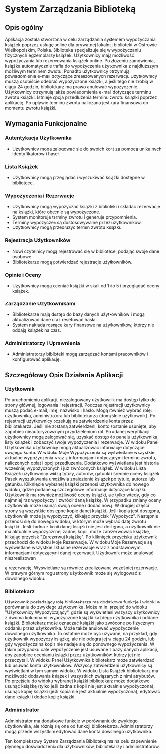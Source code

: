 # System Zarządzania Biblioteką

## Opis ogólny
Aplikacja została stworzona w celu zarządzania systemem wypożyczania książek poprzez usługę online dla prywatnej lokalnej biblioteki w Ostrowie Wielkopolskim, Polska. Biblioteka specjalizuje się w wypożyczaniu fizycznych egzemplarzy książek. Użytkownicy mają możliwość wypożyczania lub rezerwowania książek online. Po złożeniu zamówienia, książka automatycznie trafia do wypożyczenia użytkownika z najdłuższym możliwym terminem zwrotu. Ponadto użytkownicy otrzymują powiadomienia e-mail dotyczące zrealizowanych rezerwacji. Użytkownicy muszą osobiście odebrać wypożyczone książki, a jeśli tego nie zrobią w ciągu 24 godzin, bibliotekarz ma prawo anulować wypożyczenie. Użytkownicy otrzymują także powiadomienia e-mail dotyczące terminu zwrotu książki. Istnieje opcja przedłużenia terminu zwrotu książki poprzez aplikację. Po upływie terminu zwrotu naliczana jest kara finansowa do momentu zwrotu książki.

## Wymagania Funkcjonalne

### Autentykacja Użytkownika
- Użytkownicy mogą zalogować się do swoich kont za pomocą unikalnych identyfikatorów i haseł.

### Lista Książek
- Użytkownicy mogą przeglądać i wyszukiwać książki dostępne w bibliotece.

### Wypożyczenia i Rezerwacje
- Użytkownicy mogą wypożyczać książki z biblioteki i składać rezerwacje na książki, które obecnie są wypożyczone.
- System monitoruje terminy zwrotu i generuje przypomnienia.
- Terminy wypożyczeń są dostosowywalne przez użytkowników.
- Użytkownicy mogą przedłużyć termin zwrotu książki.

### Rejestracja Użytkowników
- Nowi czytelnicy mogą rejestrować się w bibliotece, podając swoje dane osobowe.
- Bibliotekarze mogą potwierdzać rejestracje użytkowników.

### Opinie i Oceny
- Użytkownicy mogą oceniać książki w skali od 1 do 5 i przeglądać oceny książek.

### Zarządzanie Użytkownikami
- Bibliotekarze mają dostęp do bazy danych użytkowników i mogą aktualizować dane oraz resetować hasła.
- System nakłada rosnące kary finansowe na użytkowników, którzy nie oddają książek na czas.

### Administratorzy i Uprawnienia
- Administratorzy biblioteki mogą zarządzać kontami pracowników i konfigurować aplikację.

## Szczegółowy Opis Działania Aplikacji

### Użytkownik
Po uruchomieniu aplikacji, niezalogowany użytkownik ma dostęp tylko do strony głównej, logowania i rejestracji.
Podczas rejestracji użytkownicy muszą podać e-mail, imię, nazwisko i hasło. Mogą również wybrać rolę: użytkownika, administratora lub bibliotekarza (domyślnie użytkownik). Po rejestracji użytkownicy oczekują na zatwierdzenie konta przez bibliotekarza. Jeśli nie zostaną zatwierdzeni, konto zostanie usunięte, aby zapobiec nieautoryzowanym przydzieleniom ról.
Po udanej weryfikacji użytkownicy mogą zalogować się, uzyskać dostęp do panelu użytkownika, listy książek i zobaczyć swoje wypożyczenia i rezerwacje.
W widoku Panel Użytkownika użytkownicy mogą aktualizować informacje dotyczące swojego konta.
W widoku Moje Wypożyczenia są wyświetlane wszystkie aktualne wypożyczenia wraz z informacjami dotyczącymi terminu zwrotu, naliczonych opłat i opcji przedłużenia. Dodatkowo wyświetlana jest historia wcześniej wypożyczonych i już zwróconych książek.
W widoku Lista Książek użytkownicy widzą tytuły, autorów, gatunki i średnie oceny książek. Pasek wyszukiwania umożliwia znalezienie książek po tytule, autorze lub gatunku.
Kliknięcie wybranej książki przenosi użytkownika do nowego widoku, gdzie podane są szczegółowe informacje dotyczące książki. Użytkownik ma również możliwość oceny książki, ale tylko wtedy, gdy co najmniej raz wypożyczył i zwrócił daną książkę. W przypadku zmiany oceny użytkownik może usunąć swoją ocenę i dodać nową. W drugiej części strony są wszystkie dostępne kopie danej książki. Jeśli kopia jest dostępna, użytkownik może ją wypożyczyć, klikając przycisk "Wypożycz". Następnie przenosi się do nowego widoku, w którym może wybrać datę zwrotu książki. Jeśli żadna z kopii danej książki nie jest dostępna, a użytkownik nie ma aktualnie wypożyczonej żadnej kopii, może zarezerwować książkę, klikając przycisk "Zarezerwuj książkę". Po kliknięciu przycisku użytkownik przechodzi do widoku Moje Rezerwacje.
W widoku Moje Rezerwacje są wyświetlane wszystkie aktualne rezerwacje wraz z podstawowymi informacjami dotyczącymi danej rezerwacji. Użytkownik może anulować niezrealizowan

ą rezerwację. Wyświetlane są również zrealizowane wcześniej rezerwacje.
W prawym górnym rogu strony użytkownik może się wylogować z dowolnego widoku.

### Bibliotekarz
Użytkownik posiadający rolę bibliotekarza ma dodatkowe funkcje i widoki w porównaniu do zwykłego użytkownika.
Może m.in. przejść do widoku "Użytkownicy Wypożyczający", gdzie są wyświetleni wszyscy użytkownicy z dwoma kolumnami: wypożyczone książki każdego użytkownika i oddane książki. Bibliotekarz może oznaczać książki jako zwrócone po fizycznym oddaniu przez użytkownika. Może także anulować wypożyczenie dowolnego użytkownika. To ostatnie może być używane, na przykład, gdy użytkownik wypożyczy książkę, ale nie odegra jej w ciągu 24 godzin, lub gdy wypożyczalna kopia nie nadaje się do ponownego wypożyczenia. W takim przypadku całe wypożyczenie jest usuwane z bazy danych aplikacji, aby zapobiec ocenianiu książki przez użytkowników, którzy jej nie przeczytali.
W widoku Panel Użytkownika bibliotekarz może zatwierdzać lub usuwać konta użytkowników. Wszyscy zatwierdzeni użytkownicy są wyświetlani w tym samym widoku.
W widoku Lista Książek bibliotekarz ma możliwość dodawania książek i wszystkich związanych z nimi atrybutów.
Po przejściu do widoku wybranej książki bibliotekarz może dodatkowo usunąć książkę (tylko jeśli żadna z kopii nie jest aktualnie wypożyczona), usunąć kopię książki (jeśli kopia nie jest aktualnie wypożyczona), edytować dane książki i dodać kopię książki.

### Administrator
Administrator ma dodatkowe funkcje w porównaniu do zwykłego użytkownika, ale różnią się one od funkcji bibliotekarza.
Administratorzy mogą przede wszystkim edytować dane konta dowolnego użytkownika.

Ten kompleksowy System Zarządzania Biblioteką ma na celu zapewnienie płynnego doświadczenia dla użytkowników, bibliotekarzy i administratorów.
